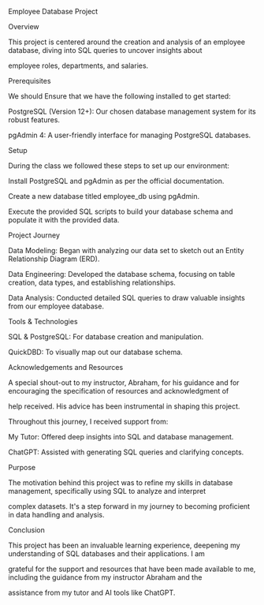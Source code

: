 Employee Database Project

Overview

This project is centered around the creation and analysis of an employee database, diving into SQL queries to uncover insights about 

employee roles, departments, and salaries.

Prerequisites

We should Ensure that we  have the following installed to get started:

PostgreSQL (Version 12+): Our chosen database management system for its robust features.

pgAdmin 4: A user-friendly interface for managing PostgreSQL databases.

Setup

During the class we followed these steps to set up our environment:

Install PostgreSQL and pgAdmin as per the official documentation.

Create a new database titled employee_db using pgAdmin.

Execute the provided SQL scripts to build your database schema and populate it with the provided data.

Project Journey

Data Modeling: Began with analyzing our data set to sketch out an Entity Relationship Diagram (ERD).

Data Engineering: Developed the database schema, focusing on table creation, data types, and establishing relationships.

Data Analysis: Conducted detailed SQL queries to draw valuable insights from our employee database.

Tools & Technologies

SQL & PostgreSQL: For database creation and manipulation.

QuickDBD: To visually map out our database schema.

Acknowledgements and Resources

A special shout-out to my instructor, Abraham, for his guidance and for encouraging the specification of resources and acknowledgment of

help received. His advice has been instrumental in shaping this project.

Throughout this journey, I received support from:

My Tutor: Offered deep insights into SQL and database management.

ChatGPT: Assisted with generating SQL queries and clarifying concepts.


Purpose

The motivation behind this project was to refine my skills in database management, specifically using SQL to analyze and interpret 

complex datasets. It's a step forward in my journey to becoming proficient in data handling and analysis.


Conclusion

This project has been an invaluable learning experience, deepening my understanding of SQL databases and their applications. I am 

grateful for the support and resources that have been made available to me, including the guidance from my instructor Abraham and the 

assistance from my tutor and AI tools like ChatGPT.
